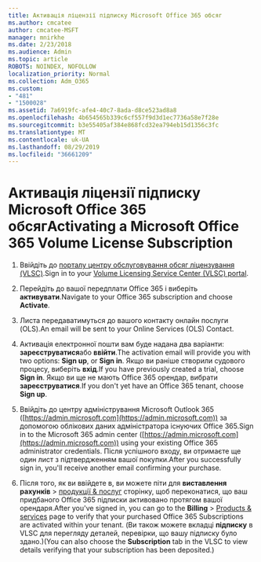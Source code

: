 ```yaml
---
title: Активація ліцензії підписку Microsoft Office 365 обсяг
ms.author: cmcatee
author: cmcatee-MSFT
manager: mnirkhe
ms.date: 2/23/2018
ms.audience: Admin
ms.topic: article
ROBOTS: NOINDEX, NOFOLLOW
localization_priority: Normal
ms.collection: Adm_O365
ms.custom:
- "481"
- "1500028"
ms.assetid: 7a6919fc-afe4-40c7-8ada-d8ce523ad8a8
ms.openlocfilehash: 4b654565b339c6cf557f9d3d1ec7736a58e7f28e
ms.sourcegitcommit: b3e55405af384e868fcd32ea794eb15d1356c3fc
ms.translationtype: MT
ms.contentlocale: uk-UA
ms.lasthandoff: 08/29/2019
ms.locfileid: "36661209"
---
```

# <a name="activating-a-microsoft-office-365-volume-license-subscription"></a><span data-ttu-id="16f07-102">Активація ліцензії підписку Microsoft Office 365 обсяг</span><span class="sxs-lookup"><span data-stu-id="16f07-102">Activating a Microsoft Office 365 Volume License Subscription</span></span>

1. <span data-ttu-id="16f07-103">Ввійдіть до [порталу центру обслуговування обсяг ліцензування (VLSC)](http://go.microsoft.com/fwlink/p/?LinkId=329762).</span><span class="sxs-lookup"><span data-stu-id="16f07-103">Sign in to your [Volume Licensing Service Center (VLSC) portal](http://go.microsoft.com/fwlink/p/?LinkId=329762).</span></span>

2. <span data-ttu-id="16f07-104">Перейдіть до вашої передплати Office 365 і виберіть **активувати**.</span><span class="sxs-lookup"><span data-stu-id="16f07-104">Navigate to your Office 365 subscription and choose **Activate**.</span></span>

3. <span data-ttu-id="16f07-105">Листа передаватимуться до вашого контакту онлайн послуги (OLS).</span><span class="sxs-lookup"><span data-stu-id="16f07-105">An email will be sent to your Online Services (OLS) Contact.</span></span>

4. <span data-ttu-id="16f07-106">Активація електронної пошти вам буде надана два варіанти: **зареєструватися**або **ввійти**.</span><span class="sxs-lookup"><span data-stu-id="16f07-106">The activation email will provide you with two options: **Sign up**, or **Sign in**.</span></span> <span data-ttu-id="16f07-107">Якщо ви раніше створили судового процесу, виберіть **вхід**.</span><span class="sxs-lookup"><span data-stu-id="16f07-107">If you have previously created a trial, choose **Sign in**.</span></span> <span data-ttu-id="16f07-108">Якщо ви ще не мають Office 365 орендар, вибрати **зареєструватися**.</span><span class="sxs-lookup"><span data-stu-id="16f07-108">If you don't yet have an Office 365 tenant, choose **Sign up**.</span></span>

5. <span data-ttu-id="16f07-109">Ввійдіть до центру адміністрування Microsoft Outlook 365 ([https://admin.microsoft.com](https://admin.microsoft.com)) за допомогою облікових даних адміністратора існуючих Office 365.</span><span class="sxs-lookup"><span data-stu-id="16f07-109">Sign in to the Microsoft 365 admin center ([https://admin.microsoft.com](https://admin.microsoft.com)) using your existing Office 365 administrator credentials.</span></span> <span data-ttu-id="16f07-110">Після успішного входу, ви отримаєте ще один лист з підтвердженням вашої покупки.</span><span class="sxs-lookup"><span data-stu-id="16f07-110">After you successfully sign in, you'll receive another email confirming your purchase.</span></span>

6. <span data-ttu-id="16f07-111">Після того, як ви ввійдете в, ви можете піти для **виставлення рахунків** \> [продукції & послуг](https://go.microsoft.com/fwlink/p/?linkid=842054) сторінку, щоб переконатися, що ваш придбаного Office 365 підписки активовано протягом вашої орендаря.</span><span class="sxs-lookup"><span data-stu-id="16f07-111">After you've signed in, you can go to the **Billing** \> [Products & services](https://go.microsoft.com/fwlink/p/?linkid=842054) page to verify that your purchased Office 365 Subscriptions are activated within your tenant.</span></span> <span data-ttu-id="16f07-112">(Ви також можете вкладці **підписку** в VLSC для перегляду деталей, перевірки, що вашу підписку було здано.)</span><span class="sxs-lookup"><span data-stu-id="16f07-112">(You can also choose the **Subscription** tab in the VLSC to view details verifying that your subscription has been deposited.)</span></span>